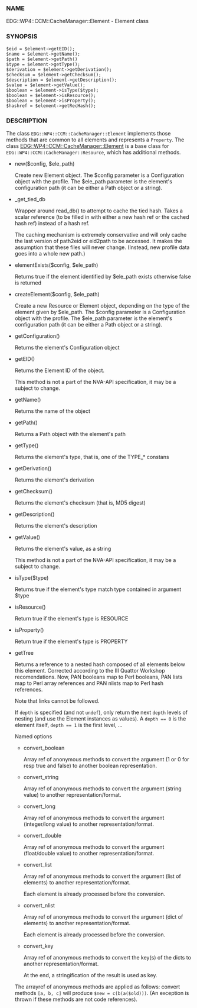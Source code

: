 
### NAME

EDG::WP4::CCM::CacheManager::Element - Element class

### SYNOPSIS

    $eid = $element->getEID();
    $name = $element->getName();
    $path = $element->getPath()
    $type = $element->getType();
    $derivation = $element->getDerivation();
    $checksum = $element->getChecksum();
    $description = $element->getDescription();
    $value = $element->getValue();
    $boolean = $element->isType($type);
    $boolean = $element->isResource();
    $boolean = $element->isProperty();
    $hashref = $element->getRecHash();

### DESCRIPTION

The class `EDG::WP4::CCM::CacheManager::Element` implements those methods
that are common to all elements and represents a `Property`.
The class <EDG::WP4::CCM::CacheManager::Element> is a base class for
`EDG::WP4::CCM::CacheManager::Resource`, which has additional methods.

- new($config, $ele\_path)

    Create new Element object. The $config parameter is a Configuration
    object with the profile. The $ele\_path parameter is the element's
    configuration path (it can be either a Path object or a string).

- \_get\_tied\_db

    Wrapper around read\_db() to attempt to cache the tied
    hash.  Takes a scalar reference (to be filled in with either a new
    hash ref or the cached hash ref) instead of a hash ref.

    The caching mechanism is extremely conservative and will only cache
    the last version of path2eid or eid2path to be accessed.  It makes
    the assumption that these files will never change.  (Instead, new
    profile data goes into a whole new path.)

- elementExists($config, $ele\_path)

    Returns true if the element identified by $ele\_path exists
    otherwise false is returned

- createElement($config, $ele\_path)

    Create a new Resource or Element object, depending on the type of
    the element given by $ele\_path. The $config parameter is a Configuration
    object with the profile. The $ele\_path parameter is the element's
    configuration path (it can be either a Path object or a string).

- getConfiguration()

    Returns the element's Configuration object

- getEID()

    Returns the Element ID of the object.

    This method is not a part of the NVA-API specification, it may be a subject
    to change.

- getName()

    Returns the name of the object

- getPath()

    Returns a Path object with the element's path

- getType()

    Returns the element's type, that is, one of the TYPE\_\* constans

- getDerivation()

    Returns the element's derivation

- getChecksum()

    Returns the element's checksum (that is, MD5 digest)

- getDescription()

    Returns the element's description

- getValue()

    Returns the element's value, as a string

    This method is not a part of the NVA-API specification, it may be a subject
    to change.

- isType($type)

    Returns true if the element's type match type contained in argument $type

- isResource()

    Return true if the element's type is RESOURCE

- isProperty()

    Return true if the element's type is PROPERTY

- getTree

    Returns a reference to a nested hash composed of all elements below
    this element.  Corrected according to the III Quattor Workshop
    recomendations. Now, PAN booleans map to Perl booleans, PAN lists map
    to Perl array references and PAN nlists map to Perl hash references.

    Note that links cannot be followed.

    If `depth` is specified (and not `undef`), only return the next `depth`
    levels of nesting (and use the Element instances as values).
    A `depth == 0` is the element itself, `depth == 1` is the first level, ...

    Named options

    - convert\_boolean

        Array ref of anonymous methods to convert the argument
        (1 or 0 for resp true and false) to another boolean representation.

    - convert\_string

        Array ref of anonymous methods to convert the argument
        (string value) to another representation/format.

    - convert\_long

        Array ref of anonymous methods to convert the argument
        (integer/long value) to another representation/format.

    - convert\_double

        Array ref of anonymous methods to convert the argument
        (float/double value) to another representation/format.

    - convert\_list

        Array ref of anonymous methods to convert the argument
        (list of elements) to another representation/format.

        Each element is already processed before the conversion.

    - convert\_nlist

        Array ref of anonymous methods to convert the argument
        (dict of elements) to another representation/format.

        Each element is already processed before the conversion.

    - convert\_key

        Array ref of anonymous methods to convert the key(s) of the dicts
        to another representation/format.

        At the end, a stringification of the result is used as key.

    The arrayref of anonymous methods are applied as follows:
    convert methods `[a, b, c]` will produce `$new = c(b(a($old)))`.
    (An exception is thrown if these methods are not code references).
